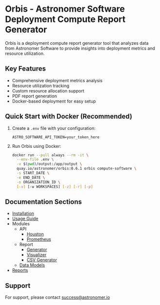 # Orbis - Astronomer Software Deployment Compute Report Generator

Orbis is a deployment compute report generator tool that analyzes data from Astronomer Software to provide insights into deployment metrics and resource utilization.

## Key Features

- Comprehensive deployment metrics analysis
- Resource utilization tracking
- Custom resource allocation support
- PDF report generation
- Docker-based deployment for easy setup

## Quick Start with Docker (Recommended)

1. Create a `.env` file with your configuration:
   ```env
   ASTRO_SOFTWARE_API_TOKEN=your_token_here
   ```

2. Run Orbis using Docker:
   ```bash
   docker run --pull always --rm -it \
     --env-file .env \
     -v $(pwd)/output:/app/output \
     quay.io/astronomer/orbis:0.6.1 orbis compute-software \
     -s START_DATE \
     -e END_DATE \
     -o ORGANIZATION_ID \
     [-v] [-w WORKSPACES] [-z] [-r] [-p]
   ```

## Documentation Sections

- [Installation](installation.md)
- [Usage Guide](usage/software_usage.md)
- Modules
    - API
        - [Houston](modules/api/houston.md)
        - [Prometheus](modules/api/prometheus.md)
    - Report
        - [Generator](modules/report/generator.md)
        - [Visualizer](modules/report/visualizer.md)
        - [CSV Generator](modules/report/csv_generator.md)
    - [Data Models](modules/data_models.md)
- [Reports](reports.md)

## Support

For support, please contact [success@astronomer.io](mailto:success@astronomer.io)
